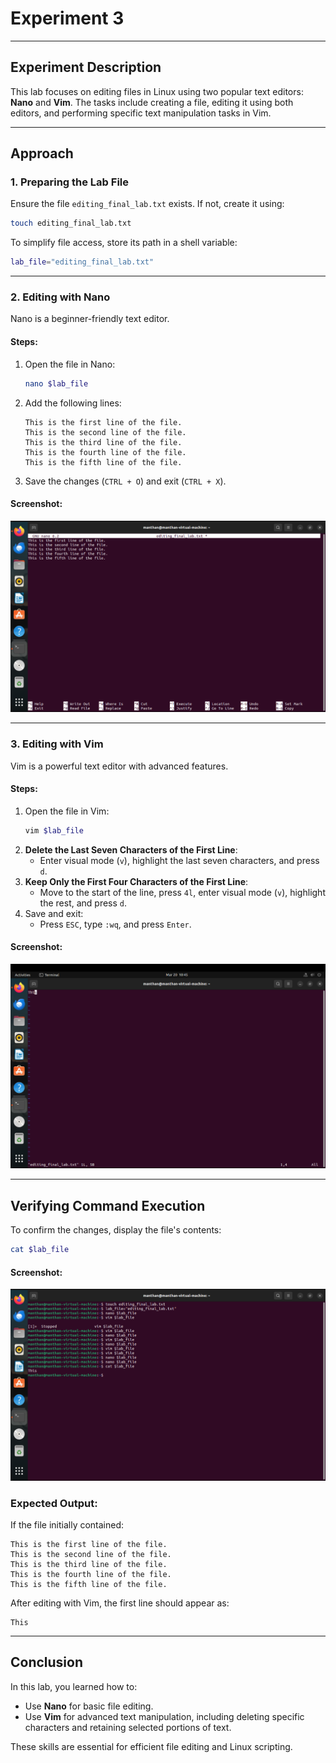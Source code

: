 # Experiment 3

---

## Experiment Description
This lab focuses on editing files in Linux using two popular text editors: **Nano** and **Vim**. The tasks include creating a file, editing it using both editors, and performing specific text manipulation tasks in Vim.

---

## Approach

### 1. Preparing the Lab File
Ensure the file `editing_final_lab.txt` exists. If not, create it using:
```bash
touch editing_final_lab.txt
```

To simplify file access, store its path in a shell variable:
```bash
lab_file="editing_final_lab.txt"
```

---

### 2. Editing with Nano
Nano is a beginner-friendly text editor.

#### Steps:
1. Open the file in Nano:
   ```bash
   nano $lab_file
   ```
2. Add the following lines:
   ```
   This is the first line of the file.
   This is the second line of the file.
   This is the third line of the file.
   This is the fourth line of the file.
   This is the fifth line of the file.
   ```
3. Save the changes (`CTRL + O`) and exit (`CTRL + X`).

#### Screenshot:
![Editing with Nano](./nanosave.png)

---

### 3. Editing with Vim
Vim is a powerful text editor with advanced features.

#### Steps:
1. Open the file in Vim:
   ```bash
   vim $lab_file
   ```
2. **Delete the Last Seven Characters of the First Line**:
   - Enter visual mode (`v`), highlight the last seven characters, and press `d`.
3. **Keep Only the First Four Characters of the First Line**:
   - Move to the start of the line, press `4l`, enter visual mode (`v`), highlight the rest, and press `d`.
4. Save and exit:
   - Press `ESC`, type `:wq`, and press `Enter`.

#### Screenshot:
![Editing with Vim](./vimsave.png)

---

## Verifying Command Execution
To confirm the changes, display the file's contents:
```bash
cat $lab_file
```

#### Screenshot:
![Verifying File Contents](./cat.png)

### Expected Output:
If the file initially contained:
```
This is the first line of the file.
This is the second line of the file.
This is the third line of the file.
This is the fourth line of the file.
This is the fifth line of the file.
```

After editing with Vim, the first line should appear as:
```
This
```

---

## Conclusion
In this lab, you learned how to:
- Use **Nano** for basic file editing.
- Use **Vim** for advanced text manipulation, including deleting specific characters and retaining selected portions of text.

These skills are essential for efficient file editing and Linux scripting.
